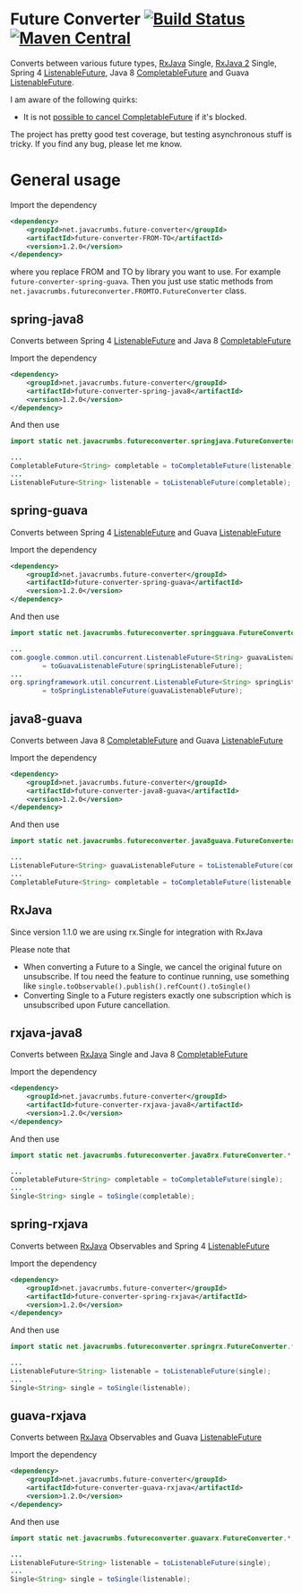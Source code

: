 Future Converter [![Build Status](https://travis-ci.org/lukas-krecan/future-converter.png?branch=master)](https://travis-ci.org/lukas-krecan/future-converter) [![Maven Central](https://maven-badges.herokuapp.com/maven-central/net.javacrumbs.future-converter/future-converter/badge.svg)](https://maven-badges.herokuapp.com/maven-central/net.javacrumbs.future-converter/future-converter)
================

Converts between various future types, [RxJava](https://github.com/Netflix/RxJava) Single, [RxJava 2](https://github.com/Netflix/RxJava) Single,
Spring 4 [ListenableFuture](http://docs.spring.io/spring/docs/4.0.0.BUILD-SNAPSHOT/javadoc-api/org/springframework/util/concurrent/ListenableFuture.html),
Java 8 [CompletableFuture](http://download.java.net/lambda/b88/docs/api/java/util/concurrent/CompletableFuture.html) and
Guava [ListenableFuture](http://docs.guava-libraries.googlecode.com/git-history/release/javadoc/com/google/common/util/concurrent/ListenableFuture.html).

I am aware of the following quirks:
* It is not [possible to cancel CompletableFuture](http://stackoverflow.com/questions/23320407/how-to-cancel-java-8-completable-future) if it's blocked.

The project has pretty good test coverage, but testing asynchronous stuff is tricky. If you find any bug, please let me know.

# General usage

Import the dependency

```xml
<dependency>
    <groupId>net.javacrumbs.future-converter</groupId>
    <artifactId>future-converter-FROM-TO</artifactId>
    <version>1.2.0</version>
</dependency>
```
where you replace FROM and TO by library you want to use. For example `future-converter-spring-guava`. 
Then you just use static methods from `net.javacrumbs.futureconverter.FROMTO.FutureConverter` class.

## spring-java8
Converts between Spring 4 [ListenableFuture](http://docs.spring.io/spring/docs/4.0.0.BUILD-SNAPSHOT/javadoc-api/org/springframework/util/concurrent/ListenableFuture.html) and Java 8 [CompletableFuture](http://download.java.net/lambda/b88/docs/api/java/util/concurrent/CompletableFuture.html)

Import the dependency

```xml
<dependency>
    <groupId>net.javacrumbs.future-converter</groupId>
    <artifactId>future-converter-spring-java8</artifactId>
    <version>1.2.0</version>
</dependency>
```

And then use

```java
import static net.javacrumbs.futureconverter.springjava.FutureConverter.*;

...
CompletableFuture<String> completable = toCompletableFuture(listenable);
...
ListenableFuture<String> listenable = toListenableFuture(completable);
```

## spring-guava
Converts between Spring 4 [ListenableFuture](http://docs.spring.io/spring/docs/4.0.0.BUILD-SNAPSHOT/javadoc-api/org/springframework/util/concurrent/ListenableFuture.html)
and Guava [ListenableFuture](http://docs.guava-libraries.googlecode.com/git-history/release/javadoc/com/google/common/util/concurrent/ListenableFuture.html)


Import the dependency

```xml
<dependency>
    <groupId>net.javacrumbs.future-converter</groupId>
    <artifactId>future-converter-spring-guava</artifactId>
    <version>1.2.0</version>
</dependency>
```

And then use

```java
import static net.javacrumbs.futureconverter.springguava.FutureConverter.*;

...
com.google.common.util.concurrent.ListenableFuture<String> guavaListenableFuture
        = toGuavaListenableFuture(springListenableFuture);
...
org.springframework.util.concurrent.ListenableFuture<String> springListenableFuture
        = toSpringListenableFuture(guavaListenableFuture);
```

## java8-guava
Converts between Java 8 [CompletableFuture](http://download.java.net/lambda/b88/docs/api/java/util/concurrent/CompletableFuture.html)
and Guava [ListenableFuture](http://docs.guava-libraries.googlecode.com/git-history/release/javadoc/com/google/common/util/concurrent/ListenableFuture.html)


Import the dependency

```xml
<dependency>
    <groupId>net.javacrumbs.future-converter</groupId>
    <artifactId>future-converter-java8-guava</artifactId>
    <version>1.2.0</version>
</dependency>

```

And then use

```java
import static net.javacrumbs.futureconverter.java8guava.FutureConverter.*;

...
ListenableFuture<String> guavaListenableFuture = toListenableFuture(completable);
...
CompletableFuture<String> completable = toCompletableFuture(listenable);;
```

## RxJava
Since version 1.1.0 we are using rx.Single for integration with RxJava

Please note that
* When converting a Future to a Single, we cancel the original future on unsubscribe. If tou need the feature to continue running, use something like `single.toObservable().publish().refCount().toSingle()`
* Converting Single to a Future registers exactly one subscription which is unsubscribed upon Future cancellation.

## rxjava-java8
Converts between [RxJava](https://github.com/Netflix/RxJava) Single and Java 8 [CompletableFuture](http://download.java.net/lambda/b88/docs/api/java/util/concurrent/CompletableFuture.html)

Import the dependency

```xml
<dependency>
    <groupId>net.javacrumbs.future-converter</groupId>
    <artifactId>future-converter-rxjava-java8</artifactId>
    <version>1.2.0</version>
</dependency>
```

And then use

```java
import static net.javacrumbs.futureconverter.java8rx.FutureConverter.*;

...
CompletableFuture<String> completable = toCompletableFuture(single);
...
Single<String> single = toSingle(completable);
```

## spring-rxjava
Converts between [RxJava](https://github.com/Netflix/RxJava) Observables and Spring 4 [ListenableFuture](http://docs.spring.io/spring/docs/4.0.0.BUILD-SNAPSHOT/javadoc-api/org/springframework/util/concurrent/ListenableFuture.html)

Import the dependency

```xml
<dependency>
    <groupId>net.javacrumbs.future-converter</groupId>
    <artifactId>future-converter-spring-rxjava</artifactId>
    <version>1.2.0</version>
</dependency>
```

And then use

```java
import static net.javacrumbs.futureconverter.springrx.FutureConverter.*;

...
ListenableFuture<String> listenable = toListenableFuture(single);
...
Single<String> single = toSingle(listenable);
```

## guava-rxjava
Converts between [RxJava](https://github.com/Netflix/RxJava) Observables and Guava [ListenableFuture](http://docs.guava-libraries.googlecode.com/git-history/release/javadoc/com/google/common/util/concurrent/ListenableFuture.html)

Import the dependency

```xml
<dependency>
    <groupId>net.javacrumbs.future-converter</groupId>
    <artifactId>future-converter-guava-rxjava</artifactId>
    <version>1.2.0</version>
</dependency>
```

And then use

```java
import static net.javacrumbs.futureconverter.guavarx.FutureConverter.*;

...
ListenableFuture<String> listenable = toListenableFuture(single);
...
Single<String> single = toSingle(listenable);
```

